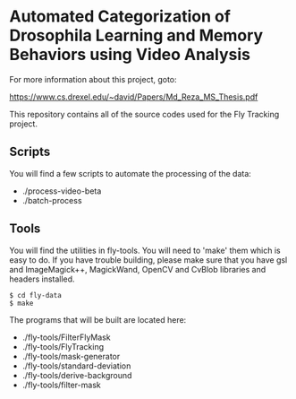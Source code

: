 Automated Categorization of Drosophila Learning and Memory Behaviors using Video Analysis
=========================================================================================

For more information about this project, goto:

https://www.cs.drexel.edu/~david/Papers/Md_Reza_MS_Thesis.pdf

This repository contains all of the source codes used for the Fly Tracking project.

Scripts
-------

You will find a few scripts to automate the processing of the data:

* ./process-video-beta
* ./batch-process


Tools
-----

You will find the utilities in fly-tools. You will need to 'make' them which is
easy to do. If you have trouble building, please make sure that you have gsl
and ImageMagick++, MagickWand, OpenCV and CvBlob libraries and headers
installed.  

    $ cd fly-data
    $ make

The programs that will be built are located here:

* ./fly-tools/FilterFlyMask
* ./fly-tools/FlyTracking
* ./fly-tools/mask-generator
* ./fly-tools/standard-deviation
* ./fly-tools/derive-background
* ./fly-tools/filter-mask
